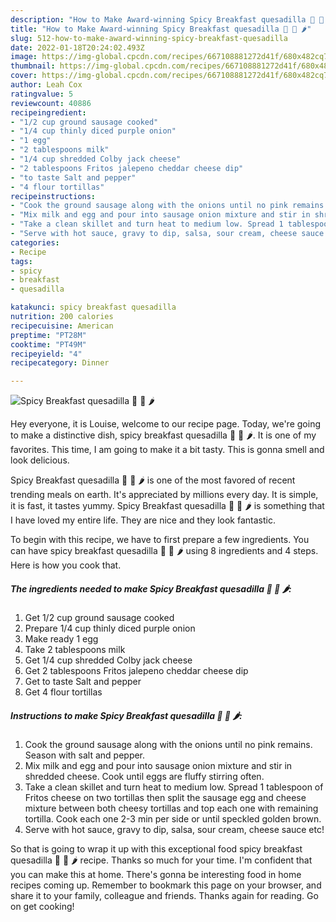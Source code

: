 ```yaml
---
description: "How to Make Award-winning Spicy Breakfast quesadilla 🍳 🧀 🌶"
title: "How to Make Award-winning Spicy Breakfast quesadilla 🍳 🧀 🌶"
slug: 512-how-to-make-award-winning-spicy-breakfast-quesadilla
date: 2022-01-18T20:24:02.493Z
image: https://img-global.cpcdn.com/recipes/667108881272d41f/680x482cq70/spicy-breakfast-quesadilla-recipe-main-photo.jpg
thumbnail: https://img-global.cpcdn.com/recipes/667108881272d41f/680x482cq70/spicy-breakfast-quesadilla-recipe-main-photo.jpg
cover: https://img-global.cpcdn.com/recipes/667108881272d41f/680x482cq70/spicy-breakfast-quesadilla-recipe-main-photo.jpg
author: Leah Cox
ratingvalue: 5
reviewcount: 40886
recipeingredient:
- "1/2 cup ground sausage cooked"
- "1/4 cup thinly diced purple onion"
- "1 egg"
- "2 tablespoons milk"
- "1/4 cup shredded Colby jack cheese"
- "2 tablespoons Fritos jalepeno cheddar cheese dip"
- "to taste Salt and pepper"
- "4 flour tortillas"
recipeinstructions:
- "Cook the ground sausage along with the onions until no pink remains. Season with salt and pepper."
- "Mix milk and egg and pour into sausage onion mixture and stir in shredded cheese. Cook until eggs are fluffy stirring often."
- "Take a clean skillet and turn heat to medium low. Spread 1 tablespoon of Fritos cheese on two tortillas then split the sausage egg and cheese mixture between both cheesy tortillas and top each one with remaining tortilla. Cook each one 2-3 min per side or until speckled golden brown."
- "Serve with hot sauce, gravy to dip, salsa, sour cream, cheese sauce etc!"
categories:
- Recipe
tags:
- spicy
- breakfast
- quesadilla

katakunci: spicy breakfast quesadilla 
nutrition: 200 calories
recipecuisine: American
preptime: "PT28M"
cooktime: "PT49M"
recipeyield: "4"
recipecategory: Dinner

---
```



![Spicy Breakfast quesadilla 🍳 🧀 🌶](https://img-global.cpcdn.com/recipes/667108881272d41f/680x482cq70/spicy-breakfast-quesadilla-recipe-main-photo.jpg)

Hey everyone, it is Louise, welcome to our recipe page. Today, we're going to make a distinctive dish, spicy breakfast quesadilla 🍳 🧀 🌶. It is one of my favorites. This time, I am going to make it a bit tasty. This is gonna smell and look delicious.

Spicy Breakfast quesadilla 🍳 🧀 🌶 is one of the most favored of recent trending meals on earth. It's appreciated by millions every day. It is simple, it is fast, it tastes yummy. Spicy Breakfast quesadilla 🍳 🧀 🌶 is something that I have loved my entire life. They are nice and they look fantastic.




To begin with this recipe, we have to first prepare a few ingredients. You can have spicy breakfast quesadilla 🍳 🧀 🌶 using 8 ingredients and 4 steps. Here is how you cook that.

<!--inarticleads1-->

##### The ingredients needed to make Spicy Breakfast quesadilla 🍳 🧀 🌶:

1. Get 1/2 cup ground sausage cooked
1. Prepare 1/4 cup thinly diced purple onion
1. Make ready 1 egg
1. Take 2 tablespoons milk
1. Get 1/4 cup shredded Colby jack cheese
1. Get 2 tablespoons Fritos jalepeno cheddar cheese dip
1. Get to taste Salt and pepper
1. Get 4 flour tortillas




<!--inarticleads2-->

##### Instructions to make Spicy Breakfast quesadilla 🍳 🧀 🌶:

1. Cook the ground sausage along with the onions until no pink remains. Season with salt and pepper.
1. Mix milk and egg and pour into sausage onion mixture and stir in shredded cheese. Cook until eggs are fluffy stirring often.
1. Take a clean skillet and turn heat to medium low. Spread 1 tablespoon of Fritos cheese on two tortillas then split the sausage egg and cheese mixture between both cheesy tortillas and top each one with remaining tortilla. Cook each one 2-3 min per side or until speckled golden brown.
1. Serve with hot sauce, gravy to dip, salsa, sour cream, cheese sauce etc!




So that is going to wrap it up with this exceptional food spicy breakfast quesadilla 🍳 🧀 🌶 recipe. Thanks so much for your time. I'm confident that you can make this at home. There's gonna be interesting food in home recipes coming up. Remember to bookmark this page on your browser, and share it to your family, colleague and friends. Thanks again for reading. Go on get cooking!

